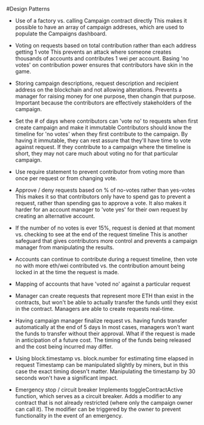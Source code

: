 #Design Patterns

-   Use of a factory vs. calling Campaign contract directly
    This makes it possible to have an array of campaign addreses, which are used to populate the Campaigns dashboard.

-   Voting on requests based on total contribution rather than each address getting 1 vote
    This prevents an attack where someone creates thousands of accounts and contributes 1 wei per account. Basing 'no votes' on contribution power ensures that contributors have skin in the game.

-   Storing campaign descriptions, request description and recipient address on the blockchain and not allowing alterations.
    Prevents a manager for raising money for one purpose, then changin that purpose. Important because the contributors are effectively stakeholders of the campaign.

-   Set the # of days where contributors can 'vote no' to requests when first create campaign and make it immutable
    Contributors should know the timeline for 'no votes' when they first contribute to the campaign. By having it immutable, they can rest assure that they'll have time to vote against request. If they contribute to a campaign where the timeline is short, they may not care much about voting no for that particular campaign.

-   Use require statement to prevent contributor from voting more than once per request or from changing vote.

-   Approve / deny requests based on % of no-votes rather than yes-votes
    This makes it so that contributors only have to spend gas to prevent a request, rather than spending gas to approve a vote. It also makes it harder for an account manager to 'vote yes' for their own request by creating an alternative account.

-   If the number of no votes is ever 15%, request is denied at that moment vs. checking to see at the end of the request timeline
    This is another safeguard that gives contributors more control and prevents a campaign manager from manipulating the results.

-   Accounts can continue to contribute during a request timeline, then vote no with more eth/wei contributed vs. the contribution amount being locked in at the time the request is made.

-   Mapping of accounts that have 'voted no' against a particular request

-   Manager can create requests that represent more ETH than exist in the contracts, but won't be able to actually transfer the funds until they exist in the contract.
    Managers are able to create requests real-time.

-   Having campaign manager finalize request vs. having funds transfer automatically at the end of 5 days
    In most cases, managers won't want the funds to transfer without their approval. What if the request is made in anticipation of a future cost. The timing of the funds being released and the cost being incurred may differ.

-   Using block.timestamp vs. block.number for estimating time elapsed in request
    Timestamp can be manipulated slightly by miners, but in this case the exact timing doesn't matter. Manipulating the timestamp by 30 seconds won't have a significant impact.

-   Emergency stop / circuit breaker
    Implements toggleContractActive function, which serves as a circuit breaker. Adds a modifier to any contract that is not already restricted (where only the campaign owner can call it). The modifier can be triggered by the owner to prevent functionality in the event of an emergency.
